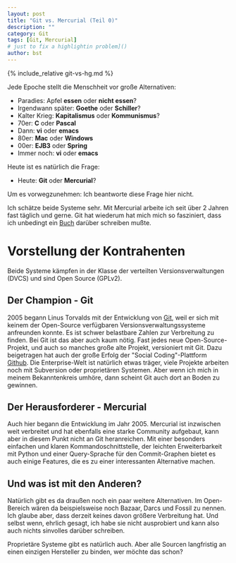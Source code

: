 ```yaml
---
layout: post
title: "Git vs. Mercurial (Teil 0)"
description: ""
category: Git
tags: [Git, Mercurial]
# just to fix a highlightin problem]()
author: bst
---
```


{% include_relative git-vs-hg.md %}

Jede Epoche stellt die Menschheit vor große Alternativen:

 * Paradies: Apfel **essen** oder **nicht essen**?
 * Irgendwann später: **Goethe** oder **Schiller**?
 * Kalter Krieg: **Kapitalismus** oder **Kommunismus**?
 * 70er: **C** oder **Pascal**
 * Dann: **vi** oder **emacs**
 * 80er: **Mac** oder **Windows**
 * 00er: **EJB3** oder **Spring**
 * Immer noch: **vi** oder **emacs**

Heute ist es natürlich die Frage:

 * Heute: **Git** oder **Mercurial**?

Um es vorwegzunehmen: Ich beantworte diese Frage hier nicht.

Ich schätze beide Systeme sehr. Mit Mercurial arbeite ich
seit über 2 Jahren fast täglich und gerne. Git hat wiederum
hat mich mich so fasziniert,
dass ich unbedingt ein [Buch](git-buch) darüber schreiben mußte.

Vorstellung der Kontrahenten
============================

Beide Systeme kämpfen in der Klasse der verteilten Versionsverwaltungen
(DVCS) und sind Open Source (GPLv2).

Der Champion - Git
------------------

2005 begann Linus Torvalds mit der Entwicklung von [Git](http://git-scm.com), weil
er sich mit keinem der Open-Source verfügbaren Versionsverwaltungssysteme anfreunden
konnte. Es ist schwer belastbare Zahlen zur Verbreitung zu finden. Bei Git ist das aber
auch kaum nötig. Fast jedes neue Open-Source-Projekt, und auch so manches große alte
Projekt, versioniert mit Git. Dazu beigetragen hat auch der große Erfolg der
"Social Coding"-Plattform [Github](https://github.com).
Die Enterprise-Welt ist natürlich etwas träger,
viele Projekte arbeiten noch mit Subversion oder proprietären Systemen.
Aber wenn ich mich in meinem Bekanntenkreis umhöre,
dann scheint Git auch dort an Boden zu gewinnen.

Der Herausforderer - Mercurial
------------------------------

Auch hier begann die Entwicklung im Jahr 2005. Mercurial ist inzwischen
weit verbreitet und hat ebenfalls eine starke Community aufgebaut,
kann aber in diesem Punkt nicht an Git heranreichen.
Mit einer besonders einfachen und klaren Kommandoschnittstelle,
der leichten Erweiterbarkeit mit Python und einer Query-Sprache
für den Commit-Graphen bietet es auch einige Features,
die es zu einer interessanten Alternative machen.

Und was ist mit den Anderen?
----------------------------

Natürlich gibt es da draußen noch ein paar weitere Alternativen.
Im Open-Bereich wären da beispielsweise noch Bazaar, Darcs
und Fossil zu nennen. Ich glaube aber, dass derzeit keines
davon größere Verbreitung hat. Und selbst wenn, ehrlich
gesagt, ich habe sie nicht ausprobiert und kann also auch nichts
sinvolles darüber schreiben.

Proprietäre Systeme gibt es natürlich auch. Aber alle Sourcen
langfristig an einen einzigen Hersteller zu binden, wer
möchte das schon?
